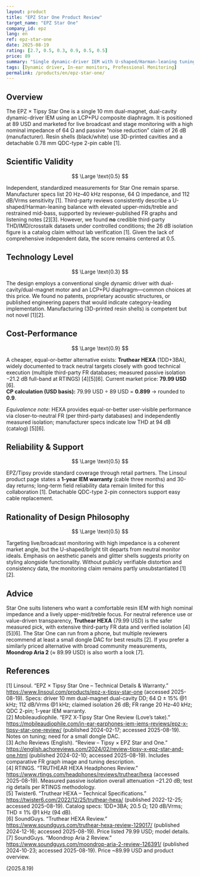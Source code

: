 ```yaml
---
layout: product
title: "EPZ Star One Product Review"
target_name: "EPZ Star One"
company_id: epz
lang: en
ref: epz-star-one
date: 2025-08-19
rating: [2.7, 0.5, 0.3, 0.9, 0.5, 0.5]
price: 89
summary: "Single dynamic-driver IEM with U-shaped/Harman-leaning tuning aimed at live-monitoring; solid build and comfort, but lacks independent measurements to verify transparent performance"
tags: [Dynamic driver, In-ear monitors, Professional Monitoring]
permalink: /products/en/epz-star-one/
---
```

## Overview

The EPZ × Tipsy Star One is a single 10 mm dual-magnet, dual-cavity dynamic-driver IEM using an LCP+PU composite diaphragm. It is positioned at 89 USD and marketed for live broadcast and stage monitoring with a high nominal impedance of 64 Ω and passive “noise reduction” claim of 26 dB (manufacturer). Resin shells (black/white) use 3D-printed cavities and a detachable 0.78 mm QDC-type 2-pin cable [1].

## Scientific Validity

$$ \Large \text{0.5} $$

Independent, standardized measurements for Star One remain sparse. Manufacturer specs list 20 Hz–40 kHz response, 64 Ω impedance, and 112 dB/Vrms sensitivity [1]. Third-party reviews consistently describe a U-shaped/Harman-leaning balance with elevated upper-mids/treble and restrained mid-bass, supported by reviewer-published FR graphs and listening notes [2][3]. However, we found **no** credible third-party THD/IMD/crosstalk datasets under controlled conditions; the 26 dB isolation figure is a catalog claim without lab verification [1]. Given the lack of comprehensive independent data, the score remains centered at 0.5.

## Technology Level

$$ \Large \text{0.3} $$

The design employs a conventional single dynamic driver with dual-cavity/dual-magnet motor and an LCP+PU diaphragm—common choices at this price. We found no patents, proprietary acoustic structures, or published engineering papers that would indicate category-leading implementation. Manufacturing (3D-printed resin shells) is competent but not novel [1][2].

## Cost-Performance

$$ \Large \text{0.9} $$

A cheaper, equal-or-better alternative exists: **Truthear HEXA** (1DD+3BA), widely documented to track neutral targets closely with good technical execution (multiple third-party FR databases; measured passive isolation −21.2 dB full-band at RTINGS) [4][5][6]. Current market price: **79.99 USD** [6].  
**CP calculation (USD basis):** 79.99 USD ÷ 89 USD = **0.899** → rounded to **0.9**.

*Equivalence note:* HEXA provides equal-or-better user-visible performance via closer-to-neutral FR (per third-party databases) and independently measured isolation; manufacturer specs indicate low THD at 94 dB (catalog) [5][6].

## Reliability & Support

$$ \Large \text{0.5} $$

EPZ/Tipsy provide standard coverage through retail partners. The Linsoul product page states a **1-year IEM warranty** (cable three months) and 30-day returns; long-term field reliability data remain limited for this collaboration [1]. Detachable QDC-type 2-pin connectors support easy cable replacement.

## Rationality of Design Philosophy

$$ \Large \text{0.5} $$

Targeting live/broadcast monitoring with high impedance is a coherent market angle, but the U-shaped/bright tilt departs from neutral monitor ideals. Emphasis on aesthetic panels and glitter shells suggests priority on styling alongside functionality. Without publicly verifiable distortion and consistency data, the monitoring claim remains partly unsubstantiated [1][2].

## Advice

Star One suits listeners who want a comfortable resin IEM with high nominal impedance and a lively upper-mid/treble focus. For neutral reference use or value-driven transparency, **Truthear HEXA** (79.99 USD) is the safer measured pick, with extensive third-party FR data and verified isolation [4][5][6]. The Star One can run from a phone, but multiple reviewers recommend at least a small dongle DAC for best results [2]. If you prefer a similarly priced alternative with broad community measurements, **Moondrop Aria 2** (≈ 89.99 USD) is also worth a look [7].

## References

[1] Linsoul. “EPZ × Tipsy Star One – Technical Details & Warranty.” https://www.linsoul.com/products/epz-x-tipsy-star-one (accessed 2025-08-19). Specs: driver 10 mm dual-magnet dual-cavity DD; 64 Ω ± 15% @1 kHz; 112 dB/Vrms @1 kHz; claimed isolation 26 dB; FR range 20 Hz–40 kHz; QDC 2-pin; 1-year IEM warranty.  
[2] Mobileaudiophile. “EPZ X-Tipsy Star One Review (Love’s take).” https://mobileaudiophile.com/in-ear-earphones-iem-iems-reviews/epz-x-tipsy-star-one-review/ (published 2024-02-17; accessed 2025-08-19). Notes on tuning; need for a small dongle DAC.  
[3] Acho Reviews (English). “Review – Tipsy × EPZ Star and One.” https://english.achoreviews.com/2024/02/review-tipsy-x-epz-star-and-one.html (published 2024-02-10; accessed 2025-08-19). Includes comparative FR graph image and tuning description.  
[4] RTINGS. “TRUTHEAR HEXA Headphones Review.” https://www.rtings.com/headphones/reviews/truthear/hexa (accessed 2025-08-19). Measured passive isolation overall attenuation −21.20 dB; test rig details per RTINGS methodology.  
[5] Twister6. “Truthear HEXA – Technical Specifications.” https://twister6.com/2022/12/25/truthear-hexa/ (published 2022-12-25; accessed 2025-08-19). Catalog specs: 1DD+3BA; 20.5 Ω; 120 dB/Vrms; THD ≤ 1% @1 kHz (94 dB).  
[6] SoundGuys. “Truthear HEXA Review.” https://www.soundguys.com/truthear-hexa-review-129017/ (published 2024-12-16; accessed 2025-08-19). Price listed 79.99 USD; model details.  
[7] SoundGuys. “Moondrop Aria 2 Review.” https://www.soundguys.com/moondrop-aria-2-review-126391/ (published 2024-10-23; accessed 2025-08-19). Price ~89.99 USD and product overview.

(2025.8.19)

